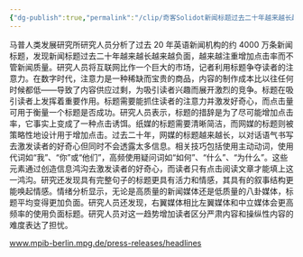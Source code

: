 ```yaml
---
{"dg-publish":true,"permalink":"/clip/奇客Solidot新闻标题过去二十年越来越长越来越负面/","title":"新闻标题过去二十年越来越长越来越负面","created":"2025-05-22T21:03:50.525+08:00"}
---
```



马普人类发展研究所研究人员分析了过去 20 年英语新闻机构的约 4000 万条新闻标题，发现新闻标题过去二十年越来越长越来越负面，越来越注重增加点击率而不管新闻质量。研究人员将互联网比作一个巨大的市场，记者利用标题争夺读者的注意力。在数字时代，注意力是一种稀缺而宝贵的商品，内容的制作成本比以往任何时候都低——导致了内容供应过剩，为吸引读者兴趣而展开激烈的竞争。标题在吸引读者上发挥着重要作用。标题需要能抓住读者的注意力并激发好奇心，而点击量可用于衡量一个标题是否成功。研究人员表示，标题的措辞是为了尽可能增加点击率，它事实上变成了一种点击诱饵。纸媒的标题需要清晰简洁，而网媒的标题则被策略性地设计用于增加点击。过去二十年，网媒的标题越来越长，以对话语气书写去激发读者的好奇心但同时不会透露太多信息。相关技巧包括使用主动动词，使用代词如“我”、“你”或“他们”，高频使用疑问词如“如何”、“什么”、“为什么”。这些元素通过创造信息鸿沟去激发读者的好奇心，而读者只有点击阅读文章才能填上这一鸿沟。研究还发现具有完整句子的标题更具有活力和情感，其具有的叙事结构更能唤起情感。情绪分析显示，无论是高质量的新闻媒体还是低质量的八卦媒体，标题平均变得更加负面。研究人员还发现，右翼媒体相比左翼媒体和中立媒体会更高频率的使用负面标题。研究人员对这一趋势增加读者区分严肃内容和操纵性内容的难度表达了担忧。

www.mpib-berlin.mpg.de/press-releases/headlines

